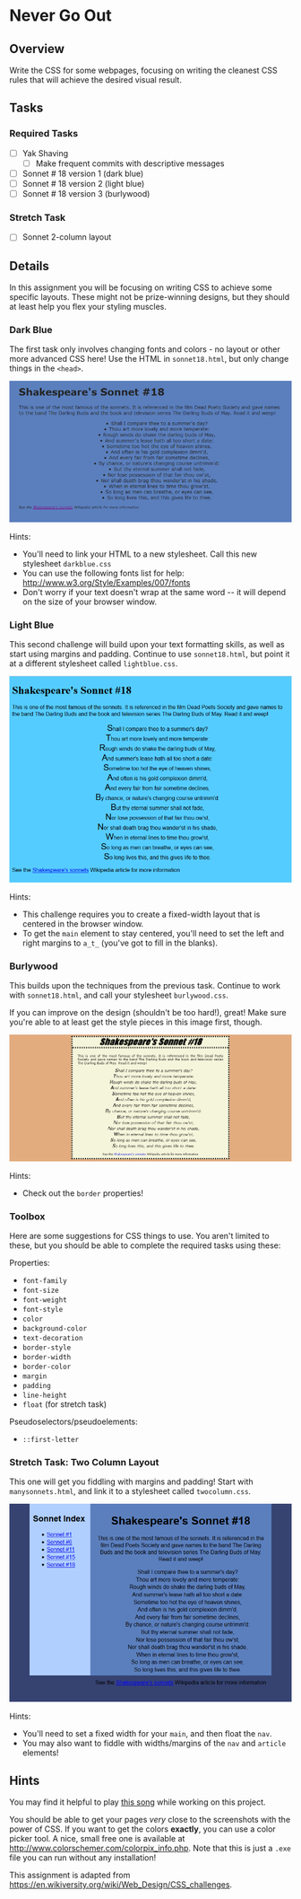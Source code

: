 # Never Go Out

## Overview

Write the CSS for some webpages, focusing on writing the cleanest CSS rules that will achieve the desired visual result.

## Tasks

### Required Tasks

- [ ] Yak Shaving
  - [ ] Make frequent commits with descriptive messages
- [ ] Sonnet # 18 version 1 (dark blue)
- [ ] Sonnet # 18 version 2 (light blue)
- [ ] Sonnet # 18 version 3 (burlywood)

### Stretch Task

- [ ] Sonnet 2-column layout

## Details

In this assignment you will be focusing on writing CSS to achieve some specific layouts. These might not be prize-winning designs, but they should at least help you flex your styling muscles.

### Dark Blue

The first task only involves changing fonts and colors - no layout or other more advanced CSS here! Use the HTML in `sonnet18.html`, but only change things in the `<head>`.

![Dark Blue](css_challenge_1.png)

Hints:
- You'll need to link your HTML to a new stylesheet. Call this new stylesheet `darkblue.css`
- You can use the following fonts list for help: http://www.w3.org/Style/Examples/007/fonts
- Don't worry if your text doesn't wrap at the same word -- it will depend on the size of your browser window.

### Light Blue

This second challenge will build upon your text formatting skills, as well as start using margins and padding. Continue to use `sonnet18.html`, but point it at a different stylesheet called `lightblue.css`.

![Light Blue](css_challenge_2.png)

Hints:
- This challenge requires you to create a fixed-width layout that is centered in the browser window.
- To get the `main` element to stay centered, you'll need to set the left and right margins to `a_t_` (you've got to fill in the blanks).


### Burlywood

This builds upon the techniques from the previous task. Continue to work with `sonnet18.html`, and call your stylesheet `burlywood.css`.

If you can improve on the design (shouldn't be too hard!), great! Make sure you're able to at least get the style pieces in this image first, though.

![Burlywood](css_challenge_3.png)

Hints:
- Check out the `border` properties!


### Toolbox

Here are some suggestions for CSS things to use. You aren't limited to these, but you should be able to complete the required tasks using these:

Properties:
- `font-family`
- `font-size`
- `font-weight`
- `font-style`
- `color`
- `background-color`
- `text-decoration`
- `border-style`
- `border-width`
- `border-color`
- `margin`
- `padding`
- `line-height`
- `float` (for stretch task)

Pseudoselectors/pseudoelements:
- `::first-letter`

### Stretch Task: Two Column Layout

This one will get you fiddling with margins and padding! Start with `manysonnets.html`, and link it to a stylesheet called `twocolumn.css`.

![2 columns](css_challenge_4.png)

Hints:
- You'll need to set a fixed width for your `main`, and then float the `nav`.
- You may also want to fiddle with widths/margins of the `nav` and `article` elements!


## Hints

You may find it helpful to play [this song](https://www.youtube.com/watch?v=-CmadmM5cOk) while working on this project.

You should be able to get your pages _very_ close to the screenshots with the power of CSS. If you want to get the colors **exactly**, you can use a color picker tool. A nice, small free one is available at http://www.colorschemer.com/colorpix_info.php. Note that this is just a `.exe` file you can run without any installation!

This assignment is adapted from https://en.wikiversity.org/wiki/Web_Design/CSS_challenges.
